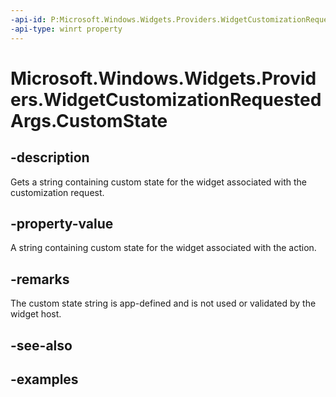 ```yaml
---
-api-id: P:Microsoft.Windows.Widgets.Providers.WidgetCustomizationRequestedArgs.CustomState
-api-type: winrt property
---
```


# Microsoft.Windows.Widgets.Providers.WidgetCustomizationRequestedArgs.CustomState

<!--
public string CustomState { get; }
-->


## -description

Gets a string containing custom state for the widget associated with the customization request.

## -property-value

A string containing custom state for the widget associated with the action.

## -remarks

The custom state string is app-defined and is not used or validated by the widget host.

## -see-also

## -examples


